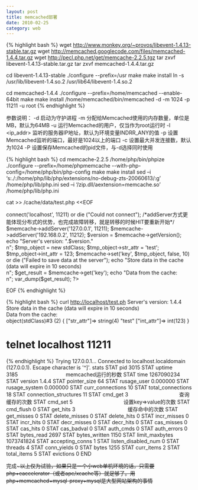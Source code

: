 ```yaml
---
layout: post
title: memcached部署
date: 2010-02-25
category: web
---
```

{% highlight bash %}
wget http://www.monkey.org/~provos/libevent-1.4.13-stable.tar.gz
wget http://memcached.googlecode.com/files/memcached-1.4.4.tar.gz
wget http://pecl.php.net/get/memcache-2.2.5.tgz
tar zxvf libevent-1.4.13-stable.tar.gz
tar zxvf memcached-1.4.4.tar.gz

cd libevent-1.4.13-stable
./configure --prefix=/usr
make
make install
ln -s /usr/lib/libevent-1.4.so.2 /usr/lib64/libevent-1.4.so.2

cd memcached-1.4.4
./configure --prefix=/home/memcached --enable-64bit
make
make install
/home/memcached/bin/memcached -d -m 1024 -p 11211 -u root
{% endhighlight %}

参数说明：
    -d 启动为守护进程
    -m <num> 分配给Memcached使用的内存数量，单位是MB，默认为64MB
    -u <username> 运行Memcached的用户，仅当作为root运行时
    -l <ip_addr> 监听的服务器IP地址，默认为环境变量INDRR_ANY的值
    -p <num> 设置Memcached监听的端口，最好是1024以上的端口
    -c <num> 设置最大并发连接数，默认为1024
    -P <file> 设置保存Memcached的pid文件，与-d选择同时使用

{% highlight bash %}
cd memcache-2.2.5
/home/php/bin/phpize
./configure --prefix=/home/phpmemcache --with-php-config=/home/php/bin/php-config
make
make install
sed –i ‘s:./:/home/php/lib/php/extensions/no-debug-zts-20060613/:g’ /home/php/lib/php.ini
sed –i ‘/zip.dll/aextension=memcache.so’ /home/php/lib/php.ini

cat >> /cache/data/test.php <<EOF
<?php
$memcache = new Memcache;
/*$memcache->connect('localhost', 11211) or die ("Could not connect");
/*addServer方式更能体现分布式的优势，也完成故障转移，就是转移的时候HIT要重新开始*/
$memcache->addServer('127.0.0.1', 11211);
$memcache->addServer('192.168.0.2', 11212);
$version = $memcache->getVersion();
echo "Server's version: ".$version."<br/>n";
$tmp_object = new stdClass;
$tmp_object->str_attr = 'test';
$tmp_object->int_attr = 123;
$memcache->set('key', $tmp_object, false, 10) or die ("Failed to save data at the server");
echo "Store data in the cache (data will expire in 10 seconds)<br/>n";
$get_result = $memcache->get('key');
echo "Data from the cache:<br/>n";
var_dump($get_result);
?>
EOF
{% endhighlight %}

{% highlight bash %}
curl <a href="http://localhost/test.php">http://localhost/test.ph</a>
Server's version: 1.4.4<br/>
Store data in the cache (data will expire in 10 seconds)<br/>
Data from the cache:<br/>
object(stdClass)#3 (2) {
["str_attr"]=>
string(4) "test"
["int_attr"]=>
int(123)
}

# telnet localhost 11211
{% endhighlight %}
    Trying 127.0.0.1...
    Connected to localhost.localdomain (127.0.0.1).
    Escape character is '^]'.
    stats
    STAT pid 3015
    STAT uptime 3185                                 memcached运行的秒数
    STAT time 1267090234
    STAT version 1.4.4
    STAT pointer_size 64
    STAT rusage_user 0.000000
    STAT rusage_system 0.000000
    STAT curr_connections 10
    STAT total_connections 18
    STAT connection_structures 11
    STAT cmd_get 3                                   查询缓存的次数
    STAT cmd_set 5                                   设置key=>value的次数
    STAT cmd_flush 0
    STAT get_hits 3                                    缓存命中的次数
    STAT get_misses 0
    STAT delete_misses 0
    STAT delete_hits 0
    STAT incr_misses 0
    STAT incr_hits 0
    STAT decr_misses 0
    STAT decr_hits 0
    STAT cas_misses 0
    STAT cas_hits 0
    STAT cas_badval 0
    STAT auth_cmds 0
    STAT auth_errors 0
    STAT bytes_read 2697
    STAT bytes_written 1150
    STAT limit_maxbytes 1073741824
    STAT accepting_conns 1
    STAT listen_disabled_num 0
    STAT threads 4
    STAT conn_yields 0
    STAT bytes 1255
    STAT curr_items 2
    STAT total_items 5
    STAT evictions 0
    END

完成~~~以上仅为试验，如果只是一个小web单机环境的话，只需要php+eaccelerator（或者apc/xcache等）就足够了。用php+memcached+mysql-proxy+mysql是大型网站架构的事情~~


